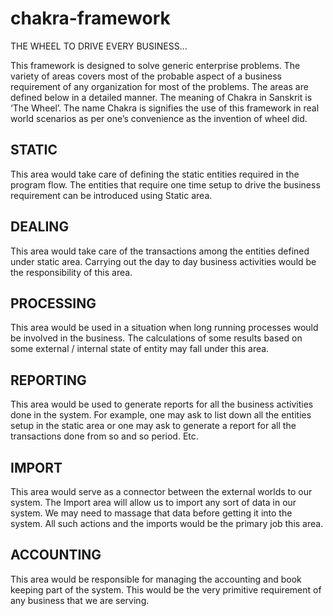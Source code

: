 # chakra-framework
THE WHEEL TO DRIVE EVERY BUSINESS…

This framework is designed to solve generic enterprise problems. The variety of areas covers most of the probable aspect of a business requirement of any organization for most of the problems. The areas are defined below in a detailed manner.
The meaning of Chakra in Sanskrit is ‘The Wheel’. The name Chakra is signifies the use of this framework in real world scenarios as per one’s convenience as the invention of wheel did. 
## STATIC
This area would take care of defining the static entities required in the program flow. The entities that require one time setup to drive the business requirement can be introduced using Static area.
## DEALING
This area would take care of the transactions among the entities defined under static area. Carrying out the day to day business activities would be the responsibility of this area.
## PROCESSING
This area would be used in a situation when long running processes would be involved in the business. The calculations of some results based on some external / internal state of entity may fall under this area.
## REPORTING
This area would be used to generate reports for all the business activities done in the system. For example, one may ask to list down all the entities setup in the static area or one may ask to generate a report for all the transactions done from so and so period. Etc.
## IMPORT
This area would serve as a connector between the external worlds to our system. The Import area will allow us to import any sort of data in our system. We may need to massage that data before getting it into the system. All such actions and the imports would be the primary job this area.
## ACCOUNTING
This area would be responsible for managing the accounting and book keeping part of the system. This would be the very primitive requirement of any business that we are serving. 
